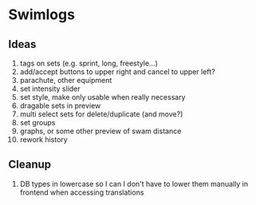 # Swimlogs

## Ideas

1. tags on sets (e.g. sprint, long, freestyle...)
1. add/accept buttons to upper right and cancel to upper left?
1. parachute, other equipment
1. set intensity slider
1. set style, make only usable when really necessary
1. dragable sets in preview
1. multi select sets for delete/duplicate (and move?)
1. set groups
1. graphs, or some other preview of swam distance
1. rework history

## Cleanup

1. DB types in lowercase so I can I don't have to lower them manually in frontend
   when accessing translations
